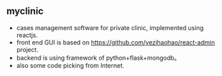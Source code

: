 ## myclinic
* cases management software for private clinic, implemented using reactjs.
* front end GUI is based on https://github.com/yezihaohao/react-admin project.
* backend is using framework of python+flask+mongodb。
* also some code picking from Internet.
